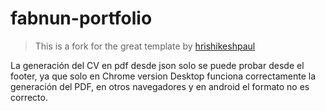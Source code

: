 # fabnun-portfolio

> This is a fork for the great template by [hrishikeshpaul](https://github.com/hrishikeshpaul/portfolio-template)

La generación del CV en pdf desde json solo se puede probar desde el footer, ya que solo en Chrome version Desktop funciona correctamente la generación del PDF, en otros navegadores y en android el formato no es correcto.
